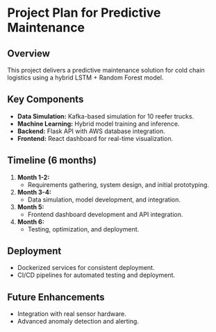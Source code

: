 # Project Plan for Predictive Maintenance

## Overview
This project delivers a predictive maintenance solution for cold chain logistics using a hybrid LSTM + Random Forest model.

## Key Components
- **Data Simulation:** Kafka-based simulation for 10 reefer trucks.
- **Machine Learning:** Hybrid model training and inference.
- **Backend:** Flask API with AWS database integration.
- **Frontend:** React dashboard for real-time visualization.

## Timeline (6 months)
1. **Month 1-2:**  
   - Requirements gathering, system design, and initial prototyping.
2. **Month 3-4:**  
   - Data simulation, model development, and integration.
3. **Month 5:**  
   - Frontend dashboard development and API integration.
4. **Month 6:**  
   - Testing, optimization, and deployment.

## Deployment
- Dockerized services for consistent deployment.
- CI/CD pipelines for automated testing and deployment.

## Future Enhancements
- Integration with real sensor hardware.
- Advanced anomaly detection and alerting.

